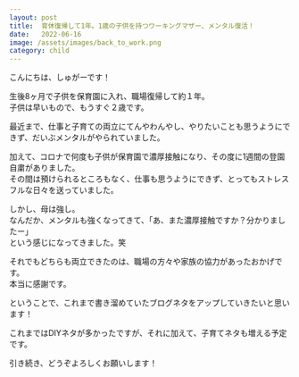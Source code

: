 ```yaml
---
layout: post
title:  育休復帰して1年。1歳の子供を持つワーキングマザー、メンタル復活！
date:   2022-06-16
image: /assets/images/back_to_work.png
category: child
---
```


こんにちは、しゅがーです！

生後8ヶ月で子供を保育園に入れ、職場復帰して約１年。<br>
子供は早いもので、もうすぐ２歳です。

最近まで、仕事と子育ての両立にてんやわんやし、やりたいことも思うようにできず、だいぶメンタルがやられていました。

加えて、コロナで何度も子供が保育園で濃厚接触になり、その度に1週間の登園自粛がありました。<br>
その間は預けられるところもなく、仕事も思うようにできず、とってもストレスフルな日々を送っていました。

しかし、母は強し。<br>
なんだか、メンタルも強くなってきて、「あ、また濃厚接触ですか？分かりましたー」<br>
という感じになってきました。笑

それでもどちらも両立できたのは、職場の方々や家族の協力があったおかげです。<br>
本当に感謝です。

ということで、これまで書き溜めていたブログネタをアップしていきたいと思います！

これまではDIYネタが多かったですが、それに加えて、子育てネタも増える予定です。

引き続き、どうぞよろしくお願いします！



<br>
<br>
<br>
